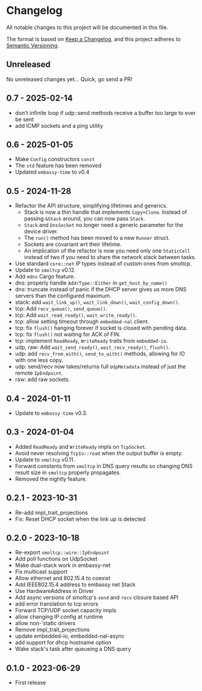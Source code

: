 # Changelog

All notable changes to this project will be documented in this file.

The format is based on [Keep a Changelog](https://keepachangelog.com/en/1.0.0/),
and this project adheres to [Semantic Versioning](https://semver.org/spec/v2.0.0.html).

## Unreleased

No unreleased changes yet... Quick, go send a PR!

## 0.7 - 2025-02-14

- don't infinite loop if udp::send methods receive a buffer too large to ever be sent
- add ICMP sockets and a ping utility

## 0.6 - 2025-01-05

- Make `Config` constructors `const`
- The `std` feature has been removed
- Updated `embassy-time` to v0.4

## 0.5 - 2024-11-28

- Refactor the API structure, simplifying lifetimes and generics.
    - Stack is now a thin handle that implements `Copy+Clone`. Instead of passing `&Stack` around, you can now pass `Stack`.
    - `Stack` and `DnsSocket` no longer need a generic parameter for the device driver.
    - The `run()` method has been moved to a new `Runner` struct.
    - Sockets are covariant wrt their lifetime.
    - An implication of the refactor is now you need only one `StaticCell` instead of two if you need to share the network stack between tasks.
- Use standard `core::net` IP types instead of custom ones from smoltcp.
- Update to `smoltcp` v0.12.
- Add `mdns` Cargo feature.
- dns: properly handle `AddrType::Either` in `get_host_by_name()`
- dns: truncate instead of panic if the DHCP server gives us more DNS servers than the configured maximum.
- stack: add `wait_link_up()`, `wait_link_down()`, `wait_config_down()`.
- tcp: Add `recv_queue()`, `send_queue()`.
- tcp: Add `wait_read_ready()`, `wait_write_ready()`.
- tcp: allow setting timeout through `embedded-nal` client.
- tcp: fix `flush()` hanging forever if socket is closed with pending data.
- tcp: fix `flush()` not waiting for ACK of FIN.
- tcp: implement `ReadReady`, `WriteReady` traits from `embedded-io`.
- udp, raw: Add `wait_send_ready()`, `wait_recv_ready()`, `flush()`.
- udp: add `recv_from_with()`, `send_to_with()` methods, allowing for IO with one less copy.
- udp: send/recv now takes/returns full `UdpMetadata` instead of just the remote `IpEndpoint`.
- raw: add raw sockets.


## 0.4 - 2024-01-11

- Update to `embassy-time` v0.3.

## 0.3 - 2024-01-04

- Added `ReadReady` and `WriteReady` impls on `TcpSocket`.
- Avoid never resolving `TcpIo::read` when the output buffer is empty.
- Update to `smoltcp` v0.11.
- Forward constants from `smoltcp` in DNS query results so changing DNS result size in `smoltcp` properly propagates.
- Removed the nightly feature.

## 0.2.1 - 2023-10-31

- Re-add impl_trait_projections
- Fix: Reset DHCP socket when the link up is detected 

## 0.2.0 - 2023-10-18

- Re-export `smoltcp::wire::IpEndpoint`
- Add poll functions on UdpSocket
- Make dual-stack work in embassy-net
- Fix multicast support
- Allow ethernet and 802.15.4 to coexist
- Add IEEE802.15.4 address to embassy net Stack
- Use HardwareAddress in Driver
- Add async versions of smoltcp's `send` and `recv` closure based API
- add error translation to tcp errors
- Forward TCP/UDP socket capacity impls
- allow changing IP config at runtime
- allow non-'static drivers
- Remove impl_trait_projections
- update embedded-io, embedded-nal-async
- add support for dhcp hostname option
- Wake stack's task after queueing a DNS query

## 0.1.0 - 2023-06-29

- First release
